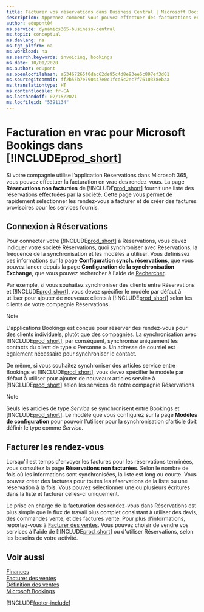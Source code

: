 ```yaml
---
title: Facturer vos réservations dans Business Central | Microsoft Docs
description: Apprenez comment vous pouvez effectuer des facturations en vrac à partir de Microsoft Bookings dans Business Central.
author: edupont04
ms.service: dynamics365-business-central
ms.topic: conceptual
ms.devlang: na
ms.tgt_pltfrm: na
ms.workload: na
ms.search.keywords: invoicing, bookings
ms.date: 10/01/2020
ms.author: edupont
ms.openlocfilehash: a53467265f0dac62de95c4d8e93ee6c897ef3d01
ms.sourcegitcommit: ff2b55b7e790447e0c1fcd5c2ec7f7610338ebaa
ms.translationtype: HT
ms.contentlocale: fr-CA
ms.lasthandoff: 02/15/2021
ms.locfileid: "5391134"
---
```

# <a name="bulk-invoicing-for-microsoft-bookings-in-prod_short"></a>Facturation en vrac pour Microsoft Bookings dans [!INCLUDE[prod_short](includes/prod_short.md)]
Si votre compagnie utilise l’application Réservations dans Microsoft 365, vous pouvez effectuer la facturation en vrac des rendez-vous. La page **Réservations non facturées** de [!INCLUDE[prod_short](includes/prod_short.md)] fournit une liste des réservations effectuées par la société. Cette page vous permet de rapidement sélectionner les rendez-vous à facturer et de créer des factures provisoires pour les services fournis.  

## <a name="connect-to-bookings"></a>Connexion à Réservations
Pour connecter votre [!INCLUDE[prod_short](includes/prod_short.md)] à Réservations, vous devez indiquer votre société Réservations, quoi synchroniser avec Réservations, la fréquence de la synchronisation et les modèles à utiliser. Vous définissez ces informations sur la page **Configuration synch. réservations**, que vous pouvez lancer depuis la page **Configuration de la synchronisation Exchange**, que vous pouvez rechercher à l'aide de [Rechercher](ui-search.md).  

Par exemple, si vous souhaitez synchroniser des clients entre Réservations et [!INCLUDE[prod_short](includes/prod_short.md)], vous devez spécifier le modèle par défaut à utiliser pour ajouter de nouveaux clients à [!INCLUDE[prod_short](includes/prod_short.md)] selon les clients de votre compagnie Réservations.  

> [!NOTE]
> L'applications Bookings est conçue pour réserver des rendez-vous pour des clients individuels, plutôt que des compagnies. La synchronisation avec [!INCLUDE[prod_short](includes/prod_short.md)], par conséquent, synchronise uniquement les contacts du client de type « Personne ». Un adresse de courriel est également nécessaire pour synchroniser le contact.  

De même, si vous souhaitez synchroniser des articles service entre Bookings et [!INCLUDE[prod_short](includes/prod_short.md)], vous devez spécifier le modèle par défaut à utiliser pour ajouter de nouveaux articles service à [!INCLUDE[prod_short](includes/prod_short.md)] selon les services de notre compagnie Réservations.  

> [!NOTE]
> Seuls les articles de type *Service* se synchronisent entre Bookings et [!INCLUDE[prod_short](includes/prod_short.md)]. Le modèle que vous configurez sur la page **Modèles de configuration** pour pouvoir l'utiliser pour la synchronisation d'article doit définir le type comme *Service*.

## <a name="invoice-appointments"></a>Facturer les rendez-vous
Lorsqu'il est temps d'envoyer les factures pour les réservations terminées, vous consultez la page **Réservations non facturées**. Selon le nombre de fois où les informations sont synchronisées, la liste est long ou courte. Vous pouvez créer des factures pour toutes les réservations de la liste ou une réservation à la fois. Vous pouvez sélectionner une ou plusieurs écritures dans la liste et facturer celles-ci uniquement.  

Le prise en charge de la facturation des rendez-vous dans Réservations est plus simple que le flux de travail plus complet consistant à utiliser des devis, des commandes vente, et des factures vente. Pour plus d'informations, reportez-vous à [Facturer des ventes](sales-how-invoice-sales.md). Vous pouvez choisir de vendre vos services à l'aide de [!INCLUDE[prod_short](includes/prod_short.md)] ou d'utiliser Réservations, selon les besoins de votre activité.  

## <a name="see-also"></a>Voir aussi
[Finances](finance.md)  
[Facturer des ventes](sales-how-invoice-sales.md)  
[Définition des ventes](sales-setup-sales.md)  
[Microsoft Bookings](https://products.office.com/business/scheduling-and-booking-app)  


[!INCLUDE[footer-include](includes/footer-banner.md)]